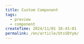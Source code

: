 ```yaml
---
title: Custom Component
tags:
  - preview
  - component
createTime: 2024/11/01 16:43:01
permalink: /en/article/UtsSDYym/
---
```


<CustomComponent />
